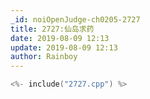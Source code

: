 ```yaml
---
_id: noiOpenJudge-ch0205-2727
title: 2727:仙岛求药
date: 2019-08-09 12:13
update: 2019-08-09 12:13
author: Rainboy
---
```


```c
<%- include("2727.cpp") %>
```

